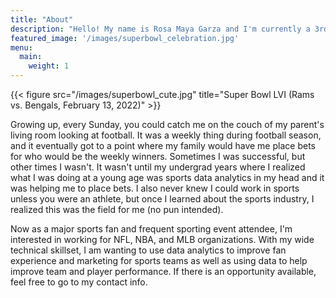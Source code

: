 ```yaml
---
title: "About"
description: "Hello! My name is Rosa Maya Garza and I'm currently a 3rd year Ph.D. student in Computer Science at the University of California, Los Angeles (UCLA). I will soon be receiving my Masters of Science degree in June 2022. My current research interests are in using data analytics to improve sports organizations and also using Natural Language Processing for health."
featured_image: '/images/superbowl_celebration.jpg'
menu:
  main:
    weight: 1
---
```

{{< figure src="/images/superbowl_cute.jpg" title="Super Bowl LVI (Rams vs. Bengals, February 13, 2022)" >}}

Growing up, every Sunday, you could catch me on the couch of my parent's living room looking at football. It was a weekly thing during football season, and it eventually got to a point where my family would have me place bets for who would be the weekly winners. Sometimes I was successful, but other times I wasn't. It wasn't until my undergrad years where I realized what I was doing at a young age was sports data analytics in my head and it was helping me to place bets. I also never knew I could work in sports unless you were an athlete, but once I learned about the sports industry, I realized this was the field for me (no pun intended). 

Now as a major sports fan and frequent sporting event attendee, I'm interested in working for NFL, NBA, and MLB organizations. With my wide technical skillset, I am wanting to use data analytics to improve fan experience and marketing for sports teams as well as using data to help improve team and player performance. If there is an opportunity available, feel free to go to my contact info.